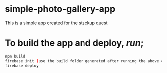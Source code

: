 # simple-photo-gallery-app

This is a simple app created for the stackup quest

# To build the app and deploy, _run_;

```sh
npm build
firebase init (use the build folder generated after running the above command)
firebase deploy
```
